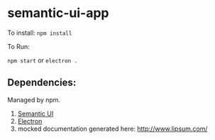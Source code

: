 # semantic-ui-app

To install:
`npm install`

To Run:

`npm start` or `electron .`

## Dependencies:

Managed by npm.

 1. [Semantic UI](https://semantic-ui.com)
 2. [Electron](https://electron.atom.io/)
 3. mocked documentation generated here: http://www.lipsum.com/
